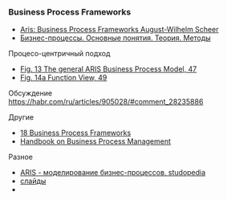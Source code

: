 ### Business Process Frameworks
- [Aris: Business Process Frameworks August-Wilhelm Scheer](https://archive.org/details/springer_10.1007-978-3-642-97738-1)
- [Бизнес-процессы. Основные понятия. Теория. Методы](https://djvu.online/file/IFwHj7as8gsTj)

Процесо-центричный подход
- [Fig. 13 The general ARIS Business Process Model, 47](https://archive.org/details/springer_10.1007-978-3-642-97738-1/page/n47/mode/2up)
- [Fig. 14a Function View, 49](https://archive.org/details/springer_10.1007-978-3-642-97738-1/page/n49/mode/2up)

Обсуждение  
https://habr.com/ru/articles/905028/#comment_28235886

Другие
- [18 Business Process Frameworks](https://fourweekmba.com/business-process-frameworks/)
- [Handbook on Business Process Management](https://ebrary.net/18126/management/business_process_frameworks?ysclid=ma29q1udrw680027321)

Разное
- [ARIS - моделирование бизнес-процессов, studopedia](https://studopedia.ru/11_241383_A-ARIS---modelirovanie-biznes-protsessov.html)
- [слайды](https://fotoblur.ru/metodologiya/aris/)
- 
